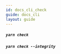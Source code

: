 ```yaml
---
id: docs_cli_check
guide: docs_cli
layout: guide
---
```


##### `yarn check` <a class="toc" id="toc-command-yarn-check" href="#toc-command-yarn-check"></a>

##### `yarn check --integrity` <a class="toc" id="toc-command-yarn-check-integrity" href="#toc-command-yarn-check-integrity"></a>
